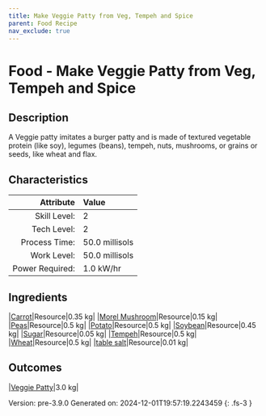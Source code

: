 ```yaml
---
title: Make Veggie Patty from Veg, Tempeh and Spice
parent: Food Recipe
nav_exclude: true
---
```

# Food - Make Veggie Patty from Veg, Tempeh and Spice

## Description
A Veggie patty imitates a burger patty and is made of&#10;&#9;&#9;&#9;textured vegetable protein (like soy), legumes (beans), tempeh,&#10;&#9;&#9;&#9;nuts, mushrooms, or grains or seeds, like wheat and flax. 

## Characteristics

| Attribute      | Value |
|--------:|:------|
|Skill Level:|2|
|Tech Level:|2|
|Process Time:|50.0 millisols|
|Work Level:|50.0 millisols|
|Power Required:|1.0 kW/hr|

## Ingredients

|[Carrot](../resource/carrot.html)|Resource|0.35 kg|
|[Morel Mushroom](../resource/morel-mushroom.html)|Resource|0.15 kg|
|[Peas](../resource/peas.html)|Resource|0.5 kg|
|[Potato](../resource/potato.html)|Resource|0.5 kg|
|[Soybean](../resource/soybean.html)|Resource|0.45 kg|
|[Sugar](../resource/sugar.html)|Resource|0.05 kg|
|[Tempeh](../resource/tempeh.html)|Resource|0.5 kg|
|[Wheat](../resource/wheat.html)|Resource|0.5 kg|
|[table salt](../resource/table-salt.html)|Resource|0.01 kg|

## Outcomes

|[Veggie Patty](../resource/veggie-patty.html)|3.0 kg|


Version: pre-3.9.0 Generated on: 2024-12-01T19:57:19.2243459
{: .fs-3 }

